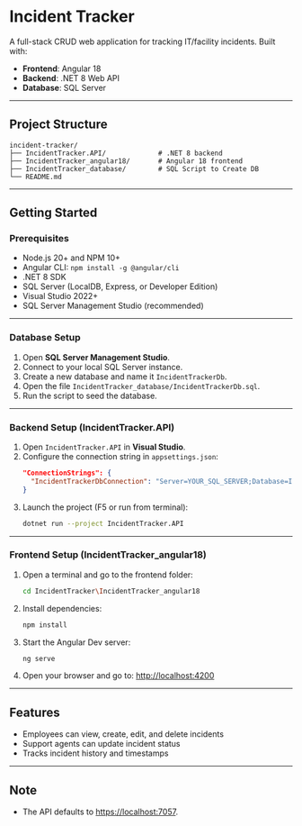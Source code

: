 # Incident Tracker

A full-stack CRUD web application for tracking IT/facility incidents. Built with:

- **Frontend**: Angular 18  
- **Backend**: .NET 8 Web API  
- **Database**: SQL Server

---

## Project Structure

```
incident-tracker/
├── IncidentTracker.API/             # .NET 8 backend
├── IncidentTracker_angular18/       # Angular 18 frontend
├── IncidentTracker_database/        # SQL Script to Create DB
└── README.md
```

---

## Getting Started

### Prerequisites

- Node.js 20+ and NPM 10+
- Angular CLI: `npm install -g @angular/cli`
- .NET 8 SDK
- SQL Server (LocalDB, Express, or Developer Edition)
- Visual Studio 2022+
- SQL Server Management Studio (recommended)

---

### Database Setup

1. Open **SQL Server Management Studio**.
2. Connect to your local SQL Server instance.
3. Create a new database and name it `IncidentTrackerDb`.
4. Open the file `IncidentTracker_database/IncidentTrackerDb.sql`.
5. Run the script to seed the database.

---

### Backend Setup (IncidentTracker.API)

1. Open `IncidentTracker.API` in **Visual Studio**.
2. Configure the connection string in `appsettings.json`:
   ```json
   "ConnectionStrings": {
     "IncidentTrackerDbConnection": "Server=YOUR_SQL_SERVER;Database=IncidentTrackerDb;Trusted_Connection=True;TrustServerCertificate=True;"
   }
3. Launch the project (F5 or run from terminal):
   ```bash
   dotnet run --project IncidentTracker.API
   ```

---

### Frontend Setup (IncidentTracker_angular18)

1. Open a terminal and go to the frontend folder:
   ```bash
   cd IncidentTracker\IncidentTracker_angular18
   ```
2. Install dependencies:
   ```bash
   npm install
   ```
3. Start the Angular Dev server:
   ```bash
   ng serve
   ```
4. Open your browser and go to:
   [http://localhost:4200](http://localhost:4200)

---

## Features

 - Employees can view, create, edit, and delete incidents
 - Support agents can update incident status
 - Tracks incident history and timestamps

---

## Note
 - The API defaults to [https://localhost:7057](https://localhost:7057).
